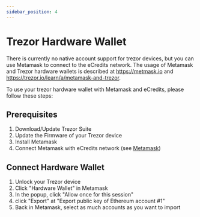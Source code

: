 ```yaml
---
sidebar_position: 4
---
```

# Trezor Hardware Wallet

There is currently no native account support for trezor devices, but you can use Metamask to connect 
to the eCredits network. The usage of Metamask and Trezor hardware wallets is described at <https://metmask.io> and
<https://trezor.io/learn/a/metamask-and-trezor>.

To use your trezor hardware wallet with Metamask and eCredits, please follow these steps:

## Prerequisites
 
1. Download/Update Trezor Suite
2. Update the Firmware of your Trezor device 
3. Install Metamask
4. Connect Metamask with eCredits network (see [Metamask](/tools/index))

## Connect Hardware Wallet

1. Unlock your Trezor device
2. Click "Hardware Wallet" in Metamask
3. In the popup, click "Allow once for this session"
4. click "Export" at "Export public key of Ethereum account #1"
5. Back in Metamask, select as much accounts as you want to import

